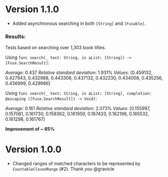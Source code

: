 # Version 1.1.0

- Added asynchronous searching in both `[String]` and `[Fusable]`.

### Results:

Tests based on searching over 1,303 book titles.

Using  `func search(_ text: String, in aList: [String]) -> [Fuse.SearchResult]`:

*Average*: 0.437
*Relative standard deviation*: 1.931%
*Values*: [0.459132, 0.427943, 0.432988, 0.443308, 0.437132, 0.432230, 0.434008, 0.435256, 0.436999, 0.429986]

Using  `func search(_ text: String, in aList: [String], completion: @escaping ([Fuse.SearchResult]) -> Void)`:

*Average*: 0.161
*Relative standard deviation*: 2.073%
*Values*: [0.155997, 0.157061, 0.161730, 0.158362, 0.161959, 0.167433, 0.162196, 0.165532, 0.161298, 0.161767]

**Improvement of ~ 65%**

# Version 1.0.0

- Changed ranges of matched characters to be represented by `CountableClosedRange` (#2). Thank you @gravicle
